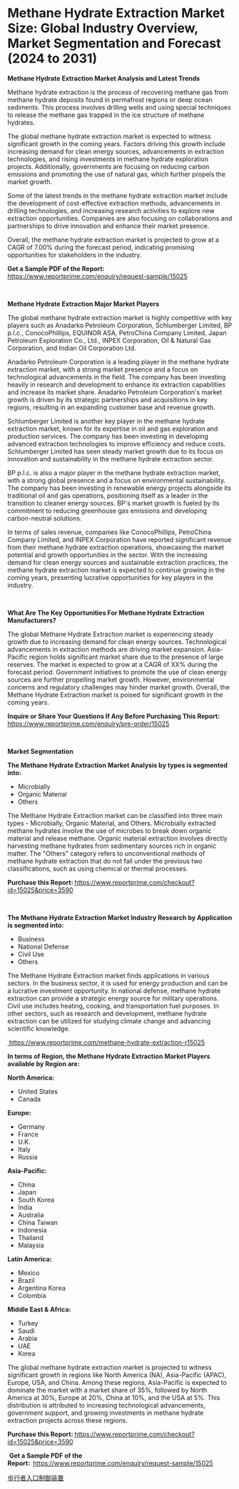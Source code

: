 <p><h1>Methane Hydrate Extraction Market Size: Global Industry Overview, Market Segmentation and Forecast (2024 to 2031)</h1></p><p><strong>Methane Hydrate Extraction Market Analysis and Latest Trends</strong></p>
<p><p>Methane hydrate extraction is the process of recovering methane gas from methane hydrate deposits found in permafrost regions or deep ocean sediments. This process involves drilling wells and using special techniques to release the methane gas trapped in the ice structure of methane hydrates.</p><p>The global methane hydrate extraction market is expected to witness significant growth in the coming years. Factors driving this growth include increasing demand for clean energy sources, advancements in extraction technologies, and rising investments in methane hydrate exploration projects. Additionally, governments are focusing on reducing carbon emissions and promoting the use of natural gas, which further propels the market growth.</p><p>Some of the latest trends in the methane hydrate extraction market include the development of cost-effective extraction methods, advancements in drilling technologies, and increasing research activities to explore new extraction opportunities. Companies are also focusing on collaborations and partnerships to drive innovation and enhance their market presence.</p><p>Overall, the methane hydrate extraction market is projected to grow at a CAGR of 7.00% during the forecast period, indicating promising opportunities for stakeholders in the industry.</p></p>
<p><strong>Get a Sample PDF of the Report:&nbsp;</strong> <a href="https://www.reportprime.com/enquiry/request-sample/15025">https://www.reportprime.com/enquiry/request-sample/15025</a></p>
<p>&nbsp;</p>
<p><strong>Methane Hydrate Extraction Major Market Players</strong></p>
<p><p>The global methane hydrate extraction market is highly competitive with key players such as Anadarko Petroleum Corporation, Schlumberger Limited, BP p.l.c., ConocoPhillips, EQUINOR ASA, PetroChina Company Limited, Japan Petroleum Exploration Co., Ltd., INPEX Corporation, Oil & Natural Gas Corporation, and Indian Oil Corporation Ltd.</p><p>Anadarko Petroleum Corporation is a leading player in the methane hydrate extraction market, with a strong market presence and a focus on technological advancements in the field. The company has been investing heavily in research and development to enhance its extraction capabilities and increase its market share. Anadarko Petroleum Corporation's market growth is driven by its strategic partnerships and acquisitions in key regions, resulting in an expanding customer base and revenue growth.</p><p>Schlumberger Limited is another key player in the methane hydrate extraction market, known for its expertise in oil and gas exploration and production services. The company has been investing in developing advanced extraction technologies to improve efficiency and reduce costs. Schlumberger Limited has seen steady market growth due to its focus on innovation and sustainability in the methane hydrate extraction sector.</p><p>BP p.l.c. is also a major player in the methane hydrate extraction market, with a strong global presence and a focus on environmental sustainability. The company has been investing in renewable energy projects alongside its traditional oil and gas operations, positioning itself as a leader in the transition to cleaner energy sources. BP's market growth is fueled by its commitment to reducing greenhouse gas emissions and developing carbon-neutral solutions.</p><p>In terms of sales revenue, companies like ConocoPhillips, PetroChina Company Limited, and INPEX Corporation have reported significant revenue from their methane hydrate extraction operations, showcasing the market potential and growth opportunities in the sector. With the increasing demand for clean energy sources and sustainable extraction practices, the methane hydrate extraction market is expected to continue growing in the coming years, presenting lucrative opportunities for key players in the industry.</p></p>
<p>&nbsp;</p>
<p><strong>What Are The Key Opportunities For Methane Hydrate Extraction Manufacturers?</strong></p>
<p><p>The global Methane Hydrate Extraction market is experiencing steady growth due to increasing demand for clean energy sources. Technological advancements in extraction methods are driving market expansion. Asia-Pacific region holds significant market share due to the presence of large reserves. The market is expected to grow at a CAGR of XX% during the forecast period. Government initiatives to promote the use of clean energy sources are further propelling market growth. However, environmental concerns and regulatory challenges may hinder market growth. Overall, the Methane Hydrate Extraction market is poised for significant growth in the coming years.</p></p>
<p><strong>Inquire or Share Your Questions If Any Before Purchasing This Report:</strong> <a href="https://www.reportprime.com/enquiry/pre-order/15025">https://www.reportprime.com/enquiry/pre-order/15025</a></p>
<p>&nbsp;</p>
<p><strong>Market Segmentation</strong></p>
<p><strong>The Methane Hydrate Extraction Market Analysis by types is segmented into:</strong></p>
<p><ul><li>Microbially</li><li>Organic Material</li><li>Others</li></ul></p>
<p><p>The Methane Hydrate Extraction market can be classified into three main types - Microbially, Organic Material, and Others. Microbially extracted methane hydrates involve the use of microbes to break down organic material and release methane. Organic material extraction involves directly harvesting methane hydrates from sedimentary sources rich in organic matter. The "Others" category refers to unconventional methods of methane hydrate extraction that do not fall under the previous two classifications, such as using chemical or thermal processes.</p></p>
<p><strong>Purchase this Report:&nbsp;</strong><a href="https://www.reportprime.com/checkout?id=15025&price=3590">https://www.reportprime.com/checkout?id=15025&price=3590</a></p>
<p>&nbsp;</p>
<p><strong>The Methane Hydrate Extraction Market Industry Research by Application is segmented into:</strong></p>
<p><ul><li>Business</li><li>National Defense</li><li>Civil Use</li><li>Others</li></ul></p>
<p><p>The Methane Hydrate Extraction market finds applications in various sectors. In the business sector, it is used for energy production and can be a lucrative investment opportunity. In national defense, methane hydrate extraction can provide a strategic energy source for military operations. Civil use includes heating, cooking, and transportation fuel purposes. In other sectors, such as research and development, methane hydrate extraction can be utilized for studying climate change and advancing scientific knowledge.</p></p>
<p><a href="https://www.reportprime.com/methane-hydrate-extraction-r15025">&nbsp;https://www.reportprime.com/methane-hydrate-extraction-r15025</a></p>
<p><strong>In terms of Region, the Methane Hydrate Extraction Market Players available by Region are:</strong></p>
<p>
    <p> <strong> North America: </strong>
        <ul>
            <li>United States</li>
            <li>Canada</li>
        </ul>
        </p> 
    <p> <strong> Europe: </strong>
        <ul>
            <li>Germany</li>
            <li>France</li>
            <li>U.K.</li>
            <li>Italy</li>
            <li>Russia</li>
        </ul>
        </p> 
    <p> <strong> Asia-Pacific: </strong>
        <ul>
            <li>China</li>
            <li>Japan</li>
            <li>South Korea</li>
            <li>India</li>
            <li>Australia</li>
            <li>China Taiwan</li>
            <li>Indonesia</li>
            <li>Thailand</li>
            <li>Malaysia</li>
        </ul>
        </p> 
    <p> <strong> Latin America: </strong>
        <ul>
            <li>Mexico</li>
            <li>Brazil</li>
            <li>Argentina Korea</li>
            <li>Colombia</li>
        </ul>
        </p> 
    <p> <strong> Middle East & Africa: </strong>
        <ul>
            <li>Turkey</li>
            <li>Saudi</li>
            <li>Arabia</li>
            <li>UAE</li>
            <li>Korea</li>
        </ul>
    </p>
    </p>
<p><p>The global methane hydrate extraction market is projected to witness significant growth in regions like North America (NA), Asia-Pacific (APAC), Europe, USA, and China. Among these regions, Asia-Pacific is expected to dominate the market with a market share of 35%, followed by North America at 30%, Europe at 20%, China at 10%, and the USA at 5%. This distribution is attributed to increasing technological advancements, government support, and growing investments in methane hydrate extraction projects across these regions.</p></p>
<p><strong>Purchase this Report: </strong><a href="https://www.reportprime.com/checkout?id=15025&price=3590">https://www.reportprime.com/checkout?id=15025&price=3590</a></p>
<p>&nbsp;<strong>Get a Sample PDF of the Report:&nbsp;&nbsp;</strong><a href="https://www.reportprime.com/enquiry/request-sample/15025">https://www.reportprime.com/enquiry/request-sample/15025</a></p>
<p><strong></strong></p>
<p><p><a href="https://github.com/mohamedbakry57/Market-Research-Report-List-5/blob/main/275346587159.md">歩行者入口制御装置</a></p></p>